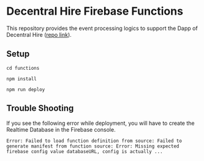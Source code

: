 # Decentral Hire Firebase Functions

This repository provides the event processing logics to support the Dapp of Decentral Hire ([repo link](https://github.com/Eric1015/DecentralHire)).

## Setup

```
cd functions

npm install

npm run deploy
```

## Trouble Shooting

If you see the following error while deployment, you will have to create the Realtime Database in the Firebase console.

```
Error: Failed to load function definition from source: Failed to generate manifest from function source: Error: Missing expected firebase config value databaseURL, config is actually ...
```
